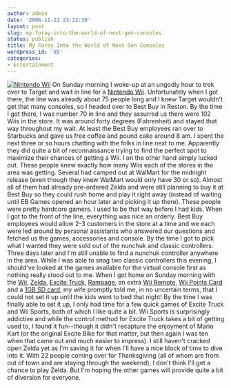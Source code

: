 ```yaml
---
author: admin
date: '2006-11-21 23:22:30'
layout: post
slug: my-foray-into-the-world-of-next-gen-consoles
status: publish
title: My Foray Into the World of Next Gen Consoles
wordpress_id: '85'
categories:
- Entertainment
---
```


[![Nintendo
Wii](http://seanmountcastle.com/wp-content/uploads/2006/11/wii.thumbnail.jpg)](http://www.amazon.com/gp/redirect.html?ie=UTF8&location=http://www.amazon.com/Nintendo-Wii/dp/B0009VXBAQ/sr=8-1/qid=1164716275?ie=UTF8&s=videogames&tag=seanmount-20&linkCode=ur2&camp=1789&creative=9325)
On Sunday morning I woke-up at an ungodly hour to trek over to Target
and wait in line for a [Nintendo
Wii](http://www.amazon.com/gp/redirect.html?ie=UTF8&location=http://www.amazon.com/Nintendo-Wii/dp/B0009VXBAQ/sr=8-1/qid=1164716275?ie=UTF8&s=videogames&tag=seanmount-20&linkCode=ur2&camp=1789&creative=9325).
Unfortunately when I got there, the line was already about 75 people
long and I knew Target wouldn't get that many consoles, so I headed over
to Best Buy in Reston. By the time I got there, I was number 70 in line
and they assurred us there were 102 Wiis in the store. It was around
forty degrees (Fahrenheit) and stayed that way throughout my wait. At
least the Best Buy employees ran over to Starbucks and gave us free
coffee and pound cake around 8 am. I spent the next three or so hours
chatting with the folks in line next to me. Apparently they did quite a
bit of reconnaissance trying to find the perfect spot to maximize their
chances of getting a Wii. I on the other hand simply lucked out. These
people knew exactly how many Wiis each of the stores in the area was
getting. Several had camped out at WalMart for the midnight release
(even though they knew WalMart would only have 30 or so). Almost all of
them had already pre-ordered Zelda and were still planning to buy it at
Best Buy so they could rush home and play it right away (instead of
waiting until EB Games opened an hour later and picking it up there).
These people were pretty hardcore gamers. I used to be that way before I
had kids. When I got to the front of the line, everything was nice an
orderly. Best Buy employees would allow 2-3 customers in the store at a
time and we each were led around by personal assistants who answered our
questions and fetched us the games, accessories and console. By the time
I got to pick what I wanted they were sold out of the nunchuk and
classic controllers. Three days later and I'm still unable to find a
nunchuk controller anywhere in the area. While I was able to snag two
classic controllers this evening, I should've looked at the games
available for the virtual console first as nothing really stood out to
me. When I got home on Sunday morning with the
[Wii](http://www.amazon.com/gp/redirect.html?ie=UTF8&location=http://www.amazon.com/Nintendo-Wii/dp/B0009VXBAQ/sr=8-1/qid=1164716275?ie=UTF8&s=videogames&tag=seanmount-20&linkCode=ur2&camp=1789&creative=9325),
[Zelda](http://www.amazon.com/gp/redirect.html?ie=UTF8&location=http://www.amazon.com/Legend-Zelda-Twilight-Princess/dp/B000FQBPCQ&tag=seanmount-20&linkCode=ur2&camp=1789&creative=9325),
[Excite
Truck](http://www.amazon.com/gp/redirect.html?ie=UTF8&location=http://www.amazon.com/Nintendo-Excite-Truck/dp/B000FQBWAG&tag=seanmount-20&linkCode=ur2&camp=1789&creative=9325),
[Rampage](http://www.amazon.com/gp/redirect.html?ie=UTF8&location=http://www.amazon.com/Midway-19174-Rampage-Total-Destruction/dp/B000GQ1FVQ&tag=seanmount-20&linkCode=ur2&camp=1789&creative=9325),
an extra [Wii
Remote](http://www.amazon.com/gp/redirect.html?ie=UTF8&location=http://www.amazon.com/Nintendo-Wii-Remote-Controller/dp/B000IMWK2G&tag=seanmount-20&linkCode=ur2&camp=1789&creative=9325),
[Wii Points
Card](http://www.amazon.com/gp/redirect.html?ie=UTF8&location=http://www.amazon.com/Nintendo-Wii-Points-Card/dp/B000IMYL0U&tag=seanmount-20&linkCode=ur2&camp=1789&creative=9325)
and a [1GB SD
card](http://www.amazon.com/gp/redirect.html?ie=UTF8&location=http://www.amazon.com/SanDisk-SDSDH-1024-901-Secure-Digital-Package/dp/B00065AO0K&tag=seanmount-20&linkCode=ur2&camp=1789&creative=9325),
my wife promptly told me, in no uncertain terms, that I could not set it
up until the kids went to bed that night! By the time I was finally able
to set it up, I only had time for a few quick games of Excite Truck and
Wii Sports, both of which I like quite a bit. Wii Sports is surprisingly
addictive and while the control method for Excite Truck takes a bit of
getting used to, I found it fun--though it didn't recapture the
enjoyment of Mario Kart (or the original Excite Bike for that matter,
but then again I was ten when that came out and much easier to impress).
I still haven't cracked open Zelda yet as I'm saving it for when I'll
have a nice block of time to dive into it. With 22 people coming over
for Thanksgiving (all of whom are from out of town and are staying
through the weekend), I don't think I'll get a chance to play Zelda. But
I'm hoping the other games will provide quite a bit of diversion for
everyone.

